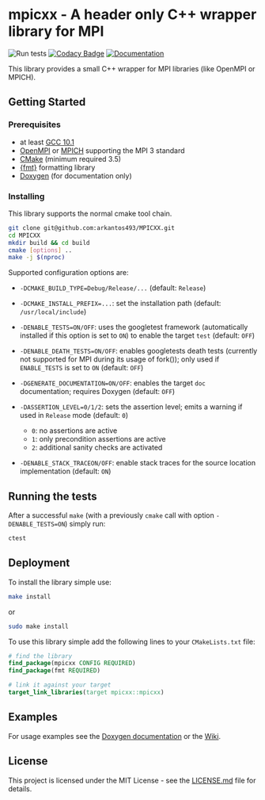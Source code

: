 # mpicxx - A header only C++ wrapper library for MPI

![Run tests](https://github.com/arkantos493/MPICXX/workflows/Run%20tests/badge.svg)
[![Codacy Badge](https://api.codacy.com/project/badge/Grade/9088a6289f864f19ba5869e103925b30)](https://www.codacy.com/manual/arkantos493/MPICXX?utm_source=github.com&amp;utm_medium=referral&amp;utm_content=arkantos493/MPICXX&amp;utm_campaign=Badge_Grade)
[![Documentation](https://codedocs.xyz/arkantos493/MPICXX.svg)](https://codedocs.xyz/arkantos493/MPICXX/)

This library provides a small C++ wrapper for MPI libraries (like OpenMPI or MPICH).

## Getting Started

### Prerequisites

- at least [GCC 10.1](https://gcc.gnu.org/gcc-10/)
- [OpenMPI](https://www.open-mpi.org/) or [MPICH](https://www.mpich.org/) supporting the MPI 3 standard
- [CMake](https://cmake.org/) (minimum required 3.5)
- [{fmt}](https://github.com/fmtlib/fmt) formatting library
- [Doxygen](http://www.doxygen.nl/) (for documentation only)

### Installing

This library supports the normal cmake tool chain.
```bash
git clone git@github.com:arkantos493/MPICXX.git
cd MPICXX
mkdir build && cd build
cmake [options] ..
make -j $(nproc)
```
Supported configuration options are:
- `-DCMAKE_BUILD_TYPE=Debug/Release/...` (default: `Release`)

- `-DCMAKE_INSTALL_PREFIX=...`: set the installation path (default: `/usr/local/include`)

- `-DENABLE_TESTS=ON/OFF`: uses the googletest framework (automatically installed if this option is set to `ON`) to enable the target `test` (default: `OFF`)

- `-DENABLE_DEATH_TESTS=ON/OFF`: enables googletests death tests (currently not supported for MPI during its usage of fork()); only used if `ENABLE_TESTS` is set to `ON` (default: `OFF`)

- `-DGENERATE_DOCUMENTATION=ON/OFF`: enables the target `doc` documentation; requires Doxygen (default: `OFF`)

- `-DASSERTION_LEVEL=0/1/2`: sets the assertion level; emits a warning if used in `Release` mode (default: `0`)
  - `0`: no assertions are active
  - `1`: only precondition assertions are active
  - `2`: additional sanity checks are activated
  
- `-DENABLE_STACK_TRACEON/OFF`: enable stack traces for the source location implementation (default: `ON`)

## Running the tests

After a successful `make` (with a previously `cmake` call with option `-DENABLE_TESTS=ON`) simply run:
```bash
ctest
```

## Deployment

To install the library simple use:
```bash
make install
```
or
```bash
sudo make install
```
To use this library simple add the following lines to your `CMakeLists.txt` file:
```cmake
# find the library
find_package(mpicxx CONFIG REQUIRED)
find_package(fmt REQUIRED)

# link it against your target
target_link_libraries(target mpicxx::mpicxx)
```

## Examples
For usage examples see the [Doxygen documentation](https://codedocs.xyz/arkantos493/MPICXX/) or the [Wiki](https://github.com/arkantos493/MPICXX/wiki).

## License

This project is licensed under the MIT License - see the [LICENSE.md](LICENSE.md) file for details.

